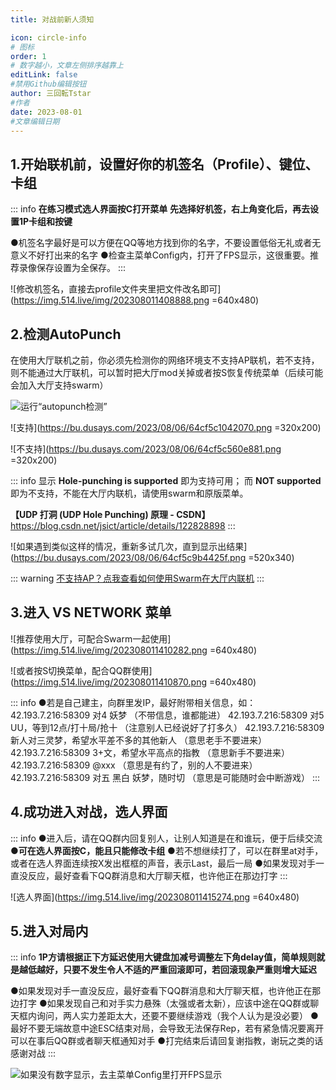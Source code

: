 ```yaml
---
title: 对战前新人须知

icon: circle-info
# 图标
order: 1
# 数字越小，文章左侧排序越靠上
editLink: false
#禁用Github编辑按钮
author: 三回転Tstar
#作者
date: 2023-08-01
#文章编辑日期
---
```


## **1.开始联机前，设置好你的机签名（Profile）、键位、卡组**

::: info
**在练习模式选人界面按C打开菜单**
**先选择好机签，右上角变化后，再去设置1P卡组和按键**

●机签名字最好是可以方便在QQ等地方找到你的名字，不要设置低俗无礼或者无意义不好打出来的名字
●检查主菜单Config内，打开了FPS显示，这很重要。推荐录像保存设置为全保存。
:::

![修改机签名，直接去profile文件夹里把文件改名即可](https://img.514.live/img/202308011408888.png =640x480)



## **2.检测AutoPunch**
在使用大厅联机之前，你必须先检测你的网络环境支不支持AP联机，若不支持，则不能通过大厅联机，可以暂时把大厅mod关掉或者按S恢复传统菜单（后续可能会加入大厅支持swarm）

![运行“autopunch检测”](https://bu.dusays.com/2023/08/06/64cf5b295d248.png)

![支持](https://bu.dusays.com/2023/08/06/64cf5c1042070.png =320x200)

![不支持](https://bu.dusays.com/2023/08/06/64cf5c560e881.png  =320x200)

::: info
显示 **Hole-punching is supported** 即为支持可用；
而 **NOT supported** 即为不支持，不能在大厅内联机，请使用swarm和原版菜单。

**【UDP 打洞 (UDP Hole Punching) 原理 - CSDN】**
 https://blog.csdn.net/jsict/article/details/122828898
:::

![如果遇到类似这样的情况，重新多试几次，直到显示出结果](https://bu.dusays.com/2023/08/06/64cf5c9b4425f.png =520x340)

::: warning
[不支持AP？点我查看如何使用Swarm在大厅内联机](/guide/FAQ/Play/LobbyGuide.md)
:::

## **3.进入 VS NETWORK 菜单**
![推荐使用大厅，可配合Swarm一起使用](https://img.514.live/img/202308011410282.png =640x480)

![或者按S切换菜单，配合QQ群使用](https://img.514.live/img/202308011410870.png =640x480)


::: info
●若是自己建主，向群里发IP，最好附带相关信息，如：
42.193.7.216:58309 对4 妖梦 （不带信息，谁都能进）
42.193.7.216:58309 对5 UU，等到12点/打十局/抢十 （注意别人已经说好了打多久）
42.193.7.216:58309 新人对三灵梦，希望水平差不多的其他新人 （意思老手不要进来）
42.193.7.216:58309 3+文，希望水平高点的指教 （意思新手不要进来）
42.193.7.216:58309 @xxx （意思是有约了，别的人不要进来）
42.193.7.216:58309 对五 黑白 妖梦，随时切 （意思是可能随时会中断游戏）
:::

## **4.成功进入对战，选人界面**

::: info
●进入后，请在QQ群内回复别人，让别人知道是在和谁玩，便于后续交流
**●可在选人界面按C，能且只能修改卡组**
●若不想继续打了，可以在群里at对手，或者在选人界面连续按X发出框框的声音，表示Last，最后一局
●如果发现对手一直没反应，最好查看下QQ群消息和大厅聊天框，也许他正在那边打字
:::

![选人界面](https://img.514.live/img/202308011415274.png =640x480)

## **5.进入对局内**

::: info
**1P方请根据正下方延迟使用大键盘加减号调整左下角delay值，简单规则就是越低越好，只要不发生令人不适的严重回滚即可，若回滚现象严重则增大延迟**

●如果发现对手一直没反应，最好查看下QQ群消息和大厅聊天框，也许他正在那边打字
●如果发现自己和对手实力悬殊（太强或者太新），应该中途在QQ群或聊天框内询问，两人实力差距太大，还要不要继续游戏（我个人认为是没必要）
●最好不要无端故意中途ESC结束对局，会导致无法保存Rep，若有紧急情况要离开可以在事后QQ群或者聊天框通知对手
●打完结束后请回复谢指教，谢玩之类的话感谢对战
:::

![如果没有数字显示，去主菜单Config里打开FPS显示](https://img.514.live/img/202308011417441.png)



